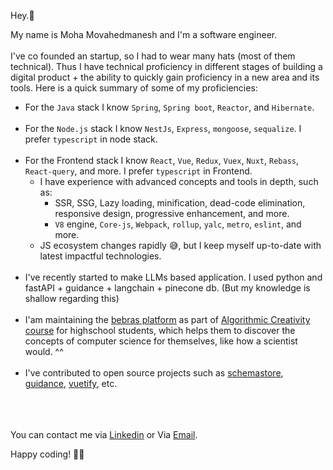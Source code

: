 
Hey.👋 

My name is Moha Movahedmanesh and I'm a software engineer. <br><br/> 
I've co founded an startup, so I had to wear many hats (most of them technical).  Thus I have technical proficiency in different stages of building a digital product + the ability to quickly gain proficiency in a new area and its tools. Here is a quick summary of some of my proficiencies:
* For the `Java` stack I know `Spring`, `Spring boot`, `Reactor`, and `Hibernate`. <br></br>
* For the `Node.js` stack I know `NestJs`, `Express`, `mongoose`, `sequalize`. I prefer `typescript` in node stack. <br></br>
* For the Frontend stack I know `React`, `Vue`, `Redux`, `Vuex`, `Nuxt`, `Rebass`, `React-query`, and more. I prefer `typescript` in Frontend. 
  * I have experience with advanced concepts and tools in depth, such as:
    *  SSR, SSG, Lazy loading, minification, dead-code elimination, responsive design, progressive enhancement, and more.
    *  `V8` engine, `Core-js`, `Webpack`, `rollup`, `yalc`, `metro`, `eslint`, and more.
  * JS ecosystem changes rapidly 😅, but I keep myself up-to-date with latest impactful technologies.<br></br>
* I've recently started to make LLMs based application. I used python and fastAPI + guidance + langchain + pinecone db. (But my knowledge is shallow regarding this) <br></br>
* I'am maintaining the [bebras platform](https://github.com/learn-python-ir) as part of [Algorithmic Creativity course](https://github.com/SharifiZarchi/Algorithmic_Creativity_Python_Programming_Highschool_Students) for highschool students, which helps them to discover the concepts of computer science for themselves, like how a scientist would. ^^ <br></br>
* I've contributed to open source projects such as [schemastore](https://github.com/SchemaStore/schemastore), [guidance](https://github.com/guidance-ai/guidance), [vuetify](https://github.com/vuetifyjs/vuetify), etc. <br></br>

<br></br>
You can contact me via [Linkedin](https://www.linkedin.com/in/mohamova/) or Via [Email](mailto:movahedmnesh@gmail.com).

Happy coding! 🧑‍💻
